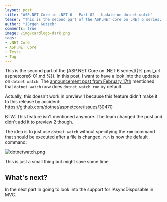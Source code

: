 ```yaml
---
layout: post
title: "ASP.NET Core in .NET 6 - Part 02 - Update on dotnet watch"
teaser: "This is the second part of the ASP.NET Core on .NET 6 series. In this post, I want to have a look into the updates on dotnet watch."
author: "Jürgen Gutsch"
comments: true
image: /img/cardlogo-dark.png
tags: 
- .NET Core
- ASP.NET Core
- Tests
- Tag
---
```


This is the second part of the [ASP.NET Core on .NET 6 series]({% post_url aspnetcore6-01.md %}). In this post, I want to have a look into the updates on `dotnet watch`. The [announcement post from February 17th](https://devblogs.microsoft.com/aspnet/asp-net-core-updates-in-net-6-preview-1/) mentioned that `dotnet watch` now does `dotnet watch run` by default.

Actually, this doesn't work in preview 1 because this feature didn't make it to this release by accident: https://github.com/dotnet/aspnetcore/issues/30470

BTW: This feature isn't mentioned anymore. The team changed the post and didn't add it to preview 2 though.

The idea is to just use `dotnet watch` without specifying the `run` command that should be executed after a file is changed. `run` is now the default command:

![dotnetwatch.png]({{site.baseurl}}/img/aspnetcore6/dotnetwatch.png)

This is just a small thing but might save some time.

## What's next?

In the next part In going to look into the support for IAsyncDisposable in MVC.